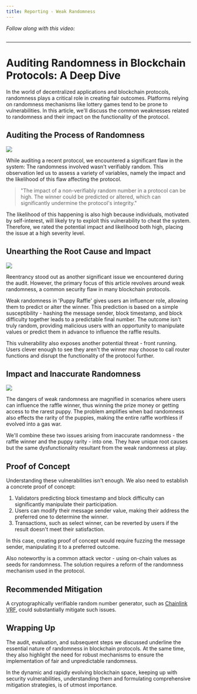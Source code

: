 ```yaml
---
title: Reporting - Weak Randomness
---
```


_Follow along with this video:_

## 

---

# Auditing Randomness in Blockchain Protocols: A Deep Dive

In the world of decentralized applications and blockchain protocols, randomness plays a critical role in creating fair outcomes. Platforms relying on randomness mechanisms like lottery games tend to be prone to vulnerabilities. In this article, we'll discuss the common weaknesses related to randomness and their impact on the functionality of the protocol.

## Auditing the Process of Randomness

![](https://cdn.videotap.com/A0C1NmhbMJhDQtFHw3eb-29.91.png)

While auditing a recent protocol, we encountered a significant flaw in the system: The randomness involved wasn't verifiably random. This observation led us to assess a variety of variables, namely the impact and the likelihood of this flaw affecting the protocol.

> "The impact of a non-verifiably random number in a protocol can be high. The winner could be predicted or altered, which can significantly undermine the protocol's integrity."

The likelihood of this happening is also high because individuals, motivated by self-interest, will likely try to exploit this vulnerability to cheat the system. Therefore, we rated the potential impact and likelihood both high, placing the issue at a high severity level.

## Unearthing the Root Cause and Impact

![](https://cdn.videotap.com/K1jaGIVHSOnaSRtPUtcD-99.69.png)

Reentrancy stood out as another significant issue we encountered during the audit. However, the primary focus of this article revolves around weak randomness, a common security flaw in many blockchain protocols.

Weak randomness in 'Puppy Raffle' gives users an influencer role, allowing them to predict or alter the winner. This prediction is based on a simple susceptibility - hashing the message sender, block timestamp, and block difficulty together leads to a predictable final number. The outcome isn't truly random, providing malicious users with an opportunity to manipulate values or predict them in advance to influence the raffle results.

This vulnerability also exposes another potential threat - front running. Users clever enough to see they aren't the winner may choose to call router functions and disrupt the functionality of the protocol further.

## Impact and Inaccurate Randomness

![](https://cdn.videotap.com/6sKiQi1LSBNokBJRuCbW-149.53.png)

The dangers of weak randomness are magnified in scenarios where users can influence the raffle winner, thus winning the prize money or getting access to the rarest puppy. The problem amplifies when bad randomness also effects the rarity of the puppies, making the entire raffle worthless if evolved into a gas war.

We'll combine these two issues arising from inaccurate randomness - the raffle winner and the puppy rarity - into one. They have unique root causes but the same dysfunctionality resultant from the weak randomness at play.

## Proof of Concept

Understanding these vulnerabilities isn't enough. We also need to establish a concrete proof of concept:

1. Validators predicting block timestamp and block difficulty can significantly manipulate their participation.
2. Users can modify their message sender value, making their address the preferred one to determine the winner.
3. Transactions, such as select winner, can be reverted by users if the result doesn't meet their satisfaction.

In this case, creating proof of concept would require fuzzing the message sender, manipulating it to a preferred outcome.

Also noteworthy is a common attack vector - using on-chain values as seeds for randomness. The solution requires a reform of the randomness mechanism used in the protocol.

## Recommended Mitigation

A cryptographically verifiable random number generator, such as [Chainlink VRF](https://docs.chain.link/docs/get-a-random-number/), could substantially mitigate such issues.

## Wrapping Up

The audit, evaluation, and subsequent steps we discussed underline the essential nature of randomness in blockchain protocols. At the same time, they also highlight the need for robust mechanisms to ensure the implementation of fair and unpredictable randomness.

In the dynamic and rapidly evolving blockchain space, keeping up with security vulnerabilities, understanding them and formulating comprehensive mitigation strategies, is of utmost importance.
